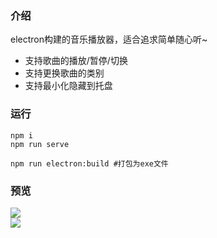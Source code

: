 ### 介绍
electron构建的音乐播放器，适合追求简单随心听~  
- 支持歌曲的播放/暂停/切换
- 支持更换歌曲的类别
- 支持最小化隐藏到托盘  
### 运行
```
npm i
npm run serve

npm run electron:build #打包为exe文件
```
### 预览
![](https://github.com/github-ado/simple-player/blob/main/screenshots/1.png)  
![](https://github.com/github-ado/simple-player/blob/main/screenshots/2.png)  




